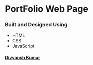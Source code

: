 # PortFolio Web Page

### Built and Designed Using
- HTML
- CSS
- JavaScript

#### [Divyansh Kumar](https://jordandivyansh.github.io/divyanshkumar)
